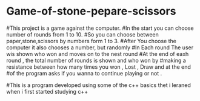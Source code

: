 # Game-of-stone-pepare-scissors

#This project is a game against the computer.
#In the start you can choose number of rounds from 1 to 10.
#So you can choose between paper,stone,scissors by numbers form 1 to 3.
#After You choose the computer it also  chooses a number, but randomly 
#In Each round The user wis shown who won and moves on to the nest round 
#At the end of eaxh round , the total number of rounds is shown and who won by #making a resistance between how many times you won , Lost , Draw and at the end #of the program asks if you wanna to continue playing or not .

#This is a program developed using some of the c++ basics thet i leraned when i first started studying c++

